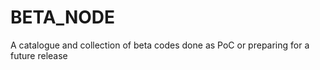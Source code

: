 # BETA_NODE

A catalogue and collection of beta codes done as PoC or preparing for a future release
